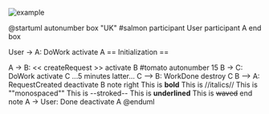 ![example](http://www.plantuml.com/plantuml/proxy?cache=no&src=https://raw.githubusercontent.com/marolive/plantuml-diagrams/master/example/example2.puml)

@startuml
autonumber
box "UK" #salmon
  participant User
  participant A
end box

User -> A: DoWork
activate A
== Initialization ==

A -> B: << createRequest >>
activate B #tomato
autonumber 15
B -> C: DoWork
activate C 
...5 minutes latter...
C --> B: WorkDone
destroy C
B --> A: RequestCreated
deactivate B
note right
  This is **bold**
  This is //italics//
  This is ""monospaced""
  This is --stroked--
  This is __underlined__
  This is ~~waved~~
end note
A -> User: Done
deactivate A
@enduml
